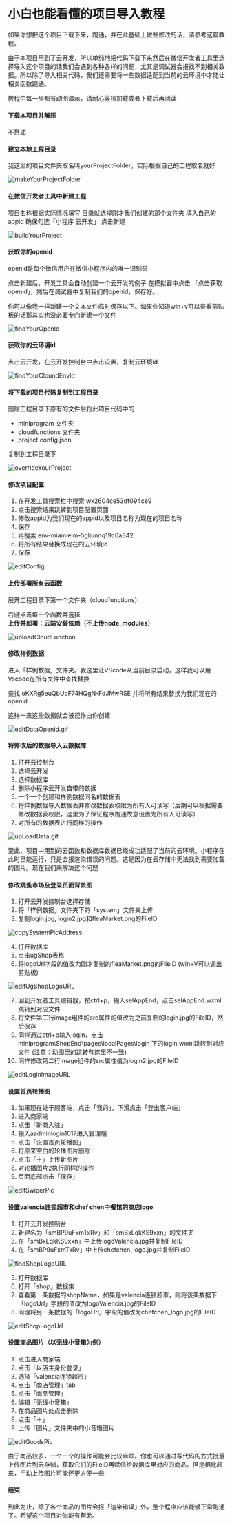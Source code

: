 # 小白也能看懂的项目导入教程

如果你想把这个项目下载下来，跑通，并在此基础上做些修改的话，请参考这篇教程。

由于本项目用到了云开发，所以单纯地把代码下载下来然后在微信开发者工具里选择导入这个项目的话我们会遇到各种各样的问题，尤其是调试器会报找不到相关数据。所以除了导入相关代码，我们还需要将一些数据适配到当前的云环境中才能让相关函数跑通。

教程中每一步都有动图演示，请耐心等待加载或者下载后再阅读


#### 下载本项目并解压

不赘述

#### 建立本地工程目录
我这里的项目文件夹取名叫yourProjectFolder，实际根据自己的工程取名就好

![makeYourProjectFolder](README_FIG/makeYourProjectFolder.gif)

#### 在微信开发者工具中新建工程

项目名称根据实际情况填写
目录就选择刚才我们创建的那个文件夹
填入自己的appid
确保勾选「小程序 云开发」
点击新建

![buildYourProject](README_FIG/buildYourProject.gif)

#### 获取你的openid

openid是每个微信用户在微信小程序内的唯一识别码

点击新建后，开发工具会自动创建一个云开发的例子
在模拟器中点击 「点击获取openid」，然后在调试器中复制我们的openid，保存好。

你可以像我一样新建一个文本文件临时保存以下。如果你知道win+v可以查看剪贴板的话那其实也没必要专门新建一个文件

![findYourOpenId](README_FIG/findYourOpenId.gif)

#### 获取你的云环境id

点击云开发，在云开发控制台中点击设置，复制云环境id

![findYourCloundEnvId](README_FIG/findYourCloudEnvId.gif)


#### 将下载的项目代码复制到工程目录

删除工程目录下原有的文件后将此项目代码中的
* miniprogram 文件夹
* cloudfunctions 文件夹
* project.config.json

复制到工程目录下

![overrideYourProject](README_FIG/overrideYourProject.gif)


#### 修改项目配置

1. 在开发工具搜索栏中搜索   wx2604ce53df094ce9
1. 点击搜索结果跳转到项目配置页面
2. 修改appid为我们现在的appid以及项目名称为现在的项目名称
3. 保存
4. 再搜索  env-miamielm-5gliunnq19c0a342
5. 将所有结果替换成现在的云环境id
6. 保存

![editConfig](README_FIG/editConfig.gif)


#### 上传部署所有云函数

展开工程目录下第一个文件夹（cloudfunctions）

右键点击每一个函数并选择**上传并部署：云端安装依赖（不上传node_modules）**

![uploadCloudFunction](README_FIG/uploadCloudFunction.gif)

#### 修改样例数据

进入「样例数据」文件夹。我这里让VScode从当前目录启动，这样我可以用Vscode在所有文件中查找替换

查找  oKXRg5euQbUoF74HQgN-FdJMwRSE
并将所有结果替换为我们现在的openid

这样一来这些数据就会被视作由你创建

![editDataOpenid.gif](README_FIG/editDataOpenid.gif)


#### 将修改后的数据导入云数据库

1. 打开云控制台
2. 选择云开发
3. 选择数据库
4. 删除小程序云开发自带的数据
5. 一个一个创建和样例数据同名的数据表
6. 将样例数据导入数据表并修改数据表权限为所有人可读写（后期可以根据需要修改数据表权限，这里为了保证程序跑通故意设置为所有人可读写）
7. 对所有的数据表进行同样的操作

![upLoadData.gif](README_FIG/upLoadData.gif)

至此，项目中用到的云函数和数据库数据已经成功适配了当前的云环境。小程序在此时已能运行，只是会报渲染错误的问题。这是因为在云存储中无法找到需要加载的图片。现在我们来解决这个问题

#### 修改跳蚤市场及登录页面背景图

1. 打开云开发控制台选择存储
2. 将「样例数据」文件夹下的「system」文件夹上传
3. 复制login.jpg, login2.jpg和fleaMarket.png的FileID

![copySystemPicAddress](README_FIG/copySystemPicAddress.gif)

4. 打开数据库
5. 点击ugShop表格
6. 将logoUrl字段的值改为刚才复制的fleaMarket.png的FileID (win+V可以调出剪贴板)

![editUgShopLogoURL](README_FIG/editUgShopLogoURL.gif)

7. 回到开发者工具编辑器，按ctrl+p，输入selAppEnd，点击selAppEnd.wxml跳转到对应文件
8. 将文件第二行image组件的src属性的值改为之前复制的login.jpg的FileID，然后保存
9. 同样通过ctrl+p输入login，点击miniprogram\ShopEnd\pages\localPages\login 下的login.wxml跳转到对应文件 (注意：动图里的跳转与这里不一致)
10. 同样修改第二行image组件的src属性值为login2.jpg的FileID
    
![editLoginImageURL](README_FIG/editLoginImageURL.gif)

#### 设置首页轮播图

1. 如果现在处于顾客端，点击「我的」，下滑点击「登出客户端」
2. 进入商家端
3. 点击「新商入驻」
4. 输入aadminlogin1017进入管理端
5. 点击「设置首页轮播图」
6. 将原来空白的轮播图片删除
7. 点击「＋」上传新图片
8. 对轮播图片2执行同样的操作
9. 页面底部点击「保存」

![editSwiperPic](README_FIG/editSwiperPic.gif)

#### 设置valencia连锁超市和chef chen中餐馆的商店logo

1. 打开云开发控制台
2. 新建名为「smBP9uFxmTxRv」和「smBxLqkKS9xxn」的文件夹
3. 在「smBxLqkKS9xxn」中上传logoValencia.jpg并复制FileID
4. 在「smBP9uFxmTxRv」中上传chefchen_logo.jpg并复制FileID

![findShopLogoURL](README_FIG/findShopLogoURL.gif)

5. 打开数据库
6. 打开「shop」数据集
7. 查看第一条数据的shopName，如果是valencia连锁超市，则将该条数据下「logoUrl」字段的值改为logoValencia.jpg的FileID
8. 同理将另一条数据的「logoUrl」字段的值改为chefchen_logo.jpg的FileID

![editShopLogoUrl](README_FIG/editShopLogoUrl.gif)


#### 设置商品图片（以无线小音箱为例）
1. 点击进入商家端
2. 点击「以店主身份登录」
3. 选择「valencia连锁超市」
4. 点击「商店管理」tab
5. 点击「商品管理」
6. 编辑「无线小音箱」
7. 在商品图片处点击删除
8. 点击「＋」
9. 上传「图片」文件夹中的小音箱图片

![editGoodsPic](README_FIG/editGoodsPic.gif)

由于商品较多，一个一个的操作可能会比较麻烦。你也可以通过写代码的方式批量上传图片到云存储，获取它们的FileID再赋值给数据库里对应的商品。但是相比起来，手动上传图片可能还更方便一些


#### 结束

到此为止，除了各个商品的图片会报「渲染错误」外，整个程序应该能够正常跑通了。希望这个项目对你能有帮助。

